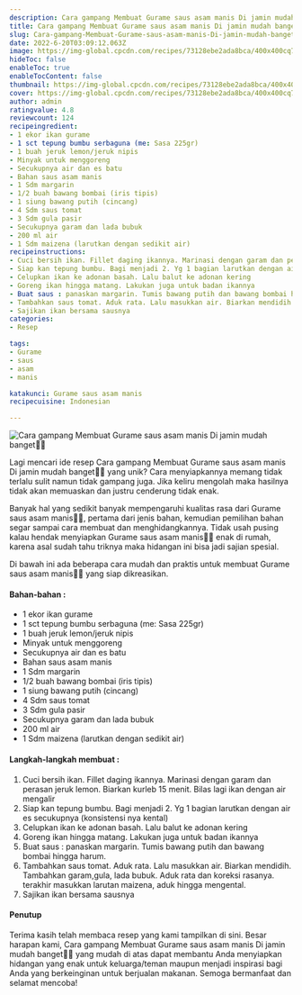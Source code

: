 ```yaml
---
description: Cara gampang Membuat Gurame saus asam manis Di jamin mudah banget"
title: Cara gampang Membuat Gurame saus asam manis Di jamin mudah banget
slug: Cara-gampang-Membuat-Gurame-saus-asam-manis-Di-jamin-mudah-banget
date: 2022-6-20T03:09:12.063Z
image: https://img-global.cpcdn.com/recipes/73128ebe2ada8bca/400x400cq70/photo.jpg
hideToc: false
enableToc: true
enableTocContent: false
thumbnail: https://img-global.cpcdn.com/recipes/73128ebe2ada8bca/400x400cq70/photo.jpg
cover: https://img-global.cpcdn.com/recipes/73128ebe2ada8bca/400x400cq70/photo.jpg
author: admin
ratingvalue: 4.8
reviewcount: 124
recipeingredient:
- 1 ekor ikan gurame
- 1 sct tepung bumbu serbaguna (me: Sasa 225gr)
- 1 buah jeruk lemon/jeruk nipis
- Minyak untuk menggoreng
- Secukupnya air dan es batu
- Bahan saus asam manis
- 1 Sdm margarin
- 1/2 buah bawang bombai (iris tipis)
- 1 siung bawang putih (cincang)
- 4 Sdm saus tomat
- 3 Sdm gula pasir
- Secukupnya garam dan lada bubuk
- 200 ml air
- 1 Sdm maizena (larutkan dengan sedikit air)
recipeinstructions:
- Cuci bersih ikan. Fillet daging ikannya. Marinasi dengan garam dan perasan jeruk lemon. Biarkan kurleb 15 menit. Bilas lagi ikan dengan air mengalir
- Siap kan tepung bumbu. Bagi menjadi 2. Yg 1 bagian larutkan dengan air es secukupnya (konsistensi nya kental)
- Celupkan ikan ke adonan basah. Lalu balut ke adonan kering
- Goreng ikan hingga matang. Lakukan juga untuk badan ikannya
- Buat saus : panaskan margarin. Tumis bawang putih dan bawang bombai hingga harum.
- Tambahkan saus tomat. Aduk rata. Lalu masukkan air. Biarkan mendidih. Tambahkan garam,gula, lada bubuk. Aduk rata dan koreksi rasanya. terakhir masukkan larutan maizena, aduk hingga mengental.
- Sajikan ikan bersama sausnya
categories:
- Resep

tags:
- Gurame
- saus
- asam
- manis

katakunci: Gurame saus asam manis
recipecuisine: Indonesian

---
```


![Cara gampang Membuat Gurame saus asam manis Di jamin mudah banget👩‍🍳](https://img-global.cpcdn.com/recipes/73128ebe2ada8bca/400x400cq70/photo.jpg)

Lagi mencari ide resep Cara gampang Membuat Gurame saus asam manis Di jamin mudah banget👩‍🍳 yang unik? Cara menyiapkannya memang tidak terlalu sulit namun tidak gampang juga. Jika keliru mengolah maka hasilnya tidak akan memuaskan dan justru cenderung tidak enak.

Banyak hal yang sedikit banyak mempengaruhi kualitas rasa dari Gurame saus asam manis👩‍🍳, pertama dari jenis bahan, kemudian pemilihan bahan segar sampai cara membuat dan menghidangkannya. Tidak usah pusing kalau hendak menyiapkan Gurame saus asam manis👩‍🍳 enak di rumah, karena asal sudah tahu triknya maka hidangan ini bisa jadi sajian spesial.

Di bawah ini ada beberapa cara mudah dan praktis untuk membuat Gurame saus asam manis👩‍🍳 yang siap dikreasikan.

<!--inarticleads1-->

#### Bahan-bahan :

- 1 ekor ikan gurame
- 1 sct tepung bumbu serbaguna (me: Sasa 225gr)
- 1 buah jeruk lemon/jeruk nipis
- Minyak untuk menggoreng
- Secukupnya air dan es batu
- Bahan saus asam manis
- 1 Sdm margarin
- 1/2 buah bawang bombai (iris tipis)
- 1 siung bawang putih (cincang)
- 4 Sdm saus tomat
- 3 Sdm gula pasir
- Secukupnya garam dan lada bubuk
- 200 ml air
- 1 Sdm maizena (larutkan dengan sedikit air)

<!--inarticleads2-->

#### Langkah-langkah membuat :

1. Cuci bersih ikan. Fillet daging ikannya. Marinasi dengan garam dan perasan jeruk lemon. Biarkan kurleb 15 menit. Bilas lagi ikan dengan air mengalir
1. Siap kan tepung bumbu. Bagi menjadi 2. Yg 1 bagian larutkan dengan air es secukupnya (konsistensi nya kental)
1. Celupkan ikan ke adonan basah. Lalu balut ke adonan kering
1. Goreng ikan hingga matang. Lakukan juga untuk badan ikannya
1. Buat saus : panaskan margarin. Tumis bawang putih dan bawang bombai hingga harum.
1. Tambahkan saus tomat. Aduk rata. Lalu masukkan air. Biarkan mendidih. Tambahkan garam,gula, lada bubuk. Aduk rata dan koreksi rasanya. terakhir masukkan larutan maizena, aduk hingga mengental.
1. Sajikan ikan bersama sausnya

#### Penutup

Terima kasih telah membaca resep yang kami tampilkan di sini. Besar harapan kami, Cara gampang Membuat Gurame saus asam manis Di jamin mudah banget👩‍🍳 yang mudah di atas dapat membantu Anda menyiapkan hidangan yang enak untuk keluarga/teman maupun menjadi inspirasi bagi Anda yang berkeinginan untuk berjualan makanan. Semoga bermanfaat dan selamat mencoba!